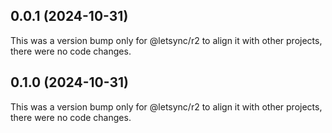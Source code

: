 ## 0.0.1 (2024-10-31)

This was a version bump only for @letsync/r2 to align it with other projects, there were no code changes.

## 0.1.0 (2024-10-31)

This was a version bump only for @letsync/r2 to align it with other projects, there were no code changes.